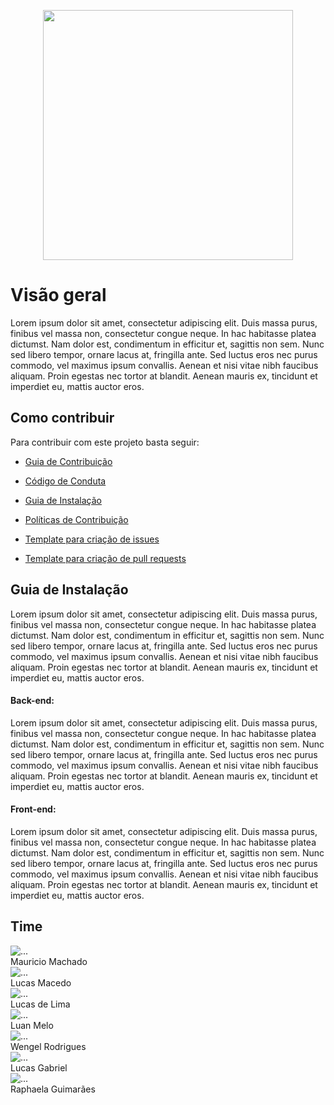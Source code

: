 <p align="center">  <img src="img/identidade/wordmark_1.svg" width="400"></p>

<h1 class="display-1 sub-title2">Visão geral</h1>

Lorem ipsum dolor sit amet, consectetur adipiscing elit. Duis massa purus, finibus vel massa non, consectetur congue neque. In hac habitasse platea dictumst. Nam dolor est, condimentum in efficitur et, sagittis non sem. Nunc sed libero tempor, ornare lacus at, fringilla ante. Sed luctus eros nec purus commodo, vel maximus ipsum convallis. Aenean et nisi vitae nibh faucibus aliquam. Proin egestas nec tortor at blandit. Aenean mauris ex, tincidunt et imperdiet eu, mattis auctor eros.

## Como contribuir

Para contribuir com este projeto basta seguir:

<!-- TODO(Mauricio-Machado): Change link references -->

- [Guia de Contribuição](https://fga-eps-mds.github.io/2019.2-Acacia/#/contributing)

- [Código de Conduta](https://fga-eps-mds.github.io/2019.2-Acacia/#/code_of_conduct)

- [Guia de Instalação](#guia-de-instalação)

- [Políticas de Contribuição](https://fga-eps-mds.github.io/2019.2-Acacia/#/policies)

- [Template para criação de issues](https://github.com/fga-eps-mds/2019.2-Acacia/tree/develop/.github/ISSUE_TEMPLATE)

- [Template para criação de pull requests](https://github.com/fga-eps-mds/2019.2-Acacia/blob/develop/.github/PULL_REQUEST_TEMPLATE.md)

## Guia de Instalação

Lorem ipsum dolor sit amet, consectetur adipiscing elit. Duis massa purus, finibus vel massa non, consectetur congue neque. In hac habitasse platea dictumst. Nam dolor est, condimentum in efficitur et, sagittis non sem. Nunc sed libero tempor, ornare lacus at, fringilla ante. Sed luctus eros nec purus commodo, vel maximus ipsum convallis. Aenean et nisi vitae nibh faucibus aliquam. Proin egestas nec tortor at blandit. Aenean mauris ex, tincidunt et imperdiet eu, mattis auctor eros.

#### Back-end:

Lorem ipsum dolor sit amet, consectetur adipiscing elit. Duis massa purus, finibus vel massa non, consectetur congue neque. In hac habitasse platea dictumst. Nam dolor est, condimentum in efficitur et, sagittis non sem. Nunc sed libero tempor, ornare lacus at, fringilla ante. Sed luctus eros nec purus commodo, vel maximus ipsum convallis. Aenean et nisi vitae nibh faucibus aliquam. Proin egestas nec tortor at blandit. Aenean mauris ex, tincidunt et imperdiet eu, mattis auctor eros.

#### Front-end:

Lorem ipsum dolor sit amet, consectetur adipiscing elit. Duis massa purus, finibus vel massa non, consectetur congue neque. In hac habitasse platea dictumst. Nam dolor est, condimentum in efficitur et, sagittis non sem. Nunc sed libero tempor, ornare lacus at, fringilla ante. Sed luctus eros nec purus commodo, vel maximus ipsum convallis. Aenean et nisi vitae nibh faucibus aliquam. Proin egestas nec tortor at blandit. Aenean mauris ex, tincidunt et imperdiet eu, mattis auctor eros.

<h2 class="display-1 sub-title2">Time</h2>

<div class="container">
  <div class="row">
    <div class="row">
    <div class="col-sm container-img">
        <img src="img/team/mauricio.png" alt="..." class="img-thumbnail image">
            <div class="middle">
              <div class="text">
                Mauricio Machado
              </div>
            </div>
    </div>
    <div class="col-sm container-img">
      <img src="img/team/Lmacedo.png" alt="..." class="img-thumbnail image">
        <div class="middle">
          <div class="text">
            Lucas Macedo
          </div>
        </div>
    </div>
    <div class="col-sm container-img">
      <img src="img/team/Lspinosa.png" alt="..." class="img-thumbnail image">
        <div class="middle">
          <div class="text">
            Lucas de Lima
          </div>
        </div>
    </div>
    <div class="col-sm container-img">
      <img src="img/team/luan.png" alt="..." class="img-thumbnail image">
        <div class="middle">
          <div class="text">
            Luan Melo
          </div>
        </div>
    </div>
  </div>
  <div class="row">
  <div class="col-sm container-img">
      <img src="img/team/Wengel.png" alt="..." class="img-thumbnail image">    
          <div class="middle">
            <div class="text">
              Wengel Rodrigues
            </div>
          </div>
    </div>
    <div class="col-sm container-img">
        <img src="img/team/Lgabriel.png" alt="..." class="img-thumbnail image">
            <div class="middle">
              <div class="text">
                Lucas Gabriel
              </div>
            </div>
    </div>
    <div class="col-sm container-img">
      <img src="img/team/rapha.png" alt="..." class="img-thumbnail image">
        <div class="middle">
          <div class="text">
            Raphaela Guimarães
          </div>
        </div>
    </div>
       <div class="col-sm container-img">
    </div>
  </div>
  </div>
</div>
